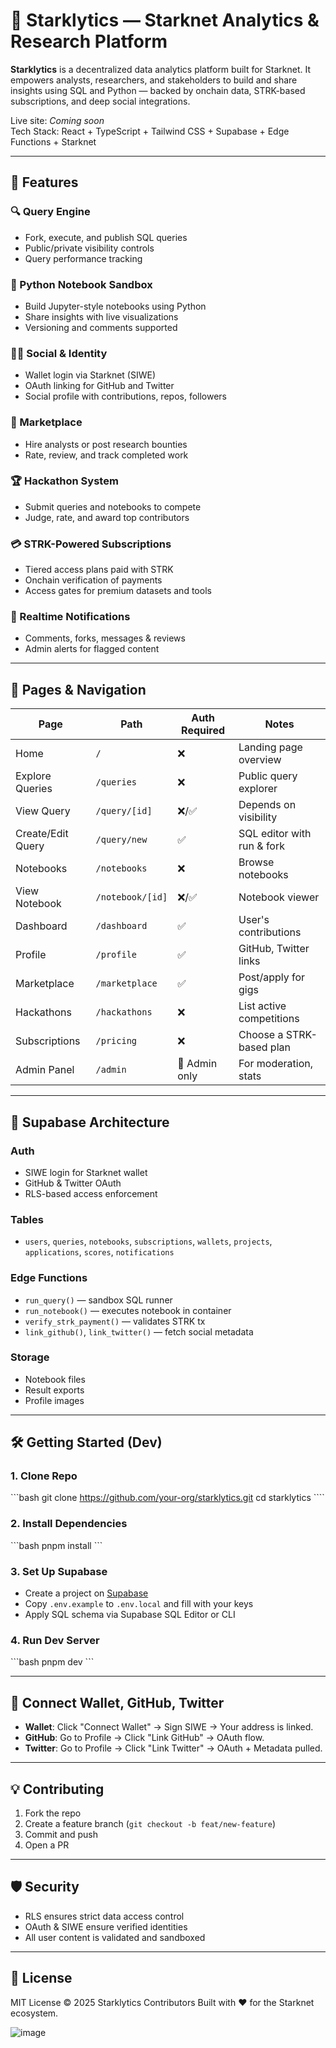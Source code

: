 # 🧠 Starklytics — Starknet Analytics & Research Platform

**Starklytics** is a decentralized data analytics platform built for Starknet. It empowers analysts, researchers, and stakeholders to build and share insights using SQL and Python — backed by onchain data, STRK-based subscriptions, and deep social integrations.

Live site: _Coming soon_  
Tech Stack: React + TypeScript + Tailwind CSS + Supabase + Edge Functions + Starknet  

---

## 🚀 Features

### 🔍 Query Engine  
- Fork, execute, and publish SQL queries  
- Public/private visibility controls  
- Query performance tracking

### 📓 Python Notebook Sandbox  
- Build Jupyter-style notebooks using Python  
- Share insights with live visualizations  
- Versioning and comments supported

### 🧑‍💻 Social & Identity  
- Wallet login via Starknet (SIWE)  
- OAuth linking for GitHub and Twitter  
- Social profile with contributions, repos, followers

### 🧠 Marketplace  
- Hire analysts or post research bounties  
- Rate, review, and track completed work

### 🏆 Hackathon System  
- Submit queries and notebooks to compete  
- Judge, rate, and award top contributors

### 💳 STRK-Powered Subscriptions  
- Tiered access plans paid with STRK  
- Onchain verification of payments  
- Access gates for premium datasets and tools

### 🔔 Realtime Notifications  
- Comments, forks, messages & reviews  
- Admin alerts for flagged content

---

## 📄 Pages & Navigation

| Page                      | Path              | Auth Required | Notes |
|---------------------------|-------------------|---------------|-------|
| Home                      | `/`               | ❌            | Landing page overview |
| Explore Queries           | `/queries`        | ❌            | Public query explorer |
| View Query                | `/query/[id]`     | ❌/✅         | Depends on visibility |
| Create/Edit Query         | `/query/new`      | ✅            | SQL editor with run & fork |
| Notebooks                 | `/notebooks`      | ❌            | Browse notebooks |
| View Notebook             | `/notebook/[id]`  | ❌/✅         | Notebook viewer |
| Dashboard                 | `/dashboard`      | ✅            | User's contributions |
| Profile                   | `/profile`        | ✅            | GitHub, Twitter links |
| Marketplace               | `/marketplace`    | ✅            | Post/apply for gigs |
| Hackathons                | `/hackathons`     | ❌            | List active competitions |
| Subscriptions             | `/pricing`        | ❌            | Choose a STRK-based plan |
| Admin Panel               | `/admin`          | 🔐 Admin only | For moderation, stats |

---

## 🧩 Supabase Architecture

### Auth
- SIWE login for Starknet wallet
- GitHub & Twitter OAuth  
- RLS-based access enforcement

### Tables
- `users`, `queries`, `notebooks`, `subscriptions`, `wallets`, `projects`, `applications`, `scores`, `notifications`

### Edge Functions
- `run_query()` — sandbox SQL runner  
- `run_notebook()` — executes notebook in container  
- `verify_strk_payment()` — validates STRK tx  
- `link_github()`, `link_twitter()` — fetch social metadata

### Storage
- Notebook files  
- Result exports  
- Profile images

---

## 🛠️ Getting Started (Dev)

### 1. Clone Repo  
\`\`\`bash
git clone https://github.com/your-org/starklytics.git
cd starklytics
\`\`\``

### 2. Install Dependencies

\`\`\`bash
pnpm install
\`\`\`

### 3. Set Up Supabase

* Create a project on [Supabase](https://supabase.io)
* Copy `.env.example` to `.env.local` and fill with your keys
* Apply SQL schema via Supabase SQL Editor or CLI

### 4. Run Dev Server

\`\`\`bash
pnpm dev
\`\`\`

---

## 🔗 Connect Wallet, GitHub, Twitter

* **Wallet**: Click "Connect Wallet" → Sign SIWE → Your address is linked.
* **GitHub**: Go to Profile → Click "Link GitHub" → OAuth flow.
* **Twitter**: Go to Profile → Click "Link Twitter" → OAuth + Metadata pulled.

---

## 💡 Contributing

1. Fork the repo
2. Create a feature branch (`git checkout -b feat/new-feature`)
3. Commit and push
4. Open a PR

---

## 🛡 Security

* RLS ensures strict data access control
* OAuth & SIWE ensure verified identities
* All user content is validated and sandboxed

---

## 📜 License

MIT License © 2025 Starklytics Contributors
Built with ❤️ for the Starknet ecosystem.

![image](https://github.com/user-attachments/assets/64e15194-04c4-4369-92f7-da2c83247761)
